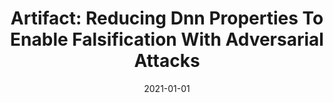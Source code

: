 ---
title: "Artifact: Reducing Dnn Properties To Enable Falsification With Adversarial Attacks"
date: 2021-01-01
venue: "43rd IEEE/ACM International Conference on Software Engineering: Companion Proceedings, ICSE Companion 2021, Madrid, Spain, May 25-28, 2021"
paperurl: https://doi.org/10.1109/ICSE-Companion52605.2021.00068
authors: "David Shriver, Sebastian G Elbaum and Matthew B Dwyer"
---